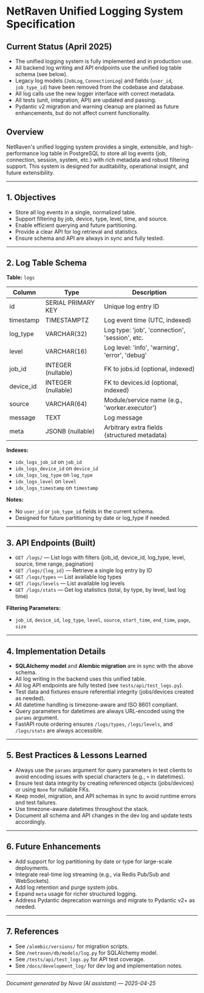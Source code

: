 # NetRaven Unified Logging System Specification

## Current Status (April 2025)
- The unified logging system is fully implemented and in production use.
- All backend log writing and API endpoints use the unified log table schema (see below).
- Legacy log models (`JobLog`, `ConnectionLog`) and fields (`user_id`, `job_type_id`) have been removed from the codebase and database.
- All log calls use the new logger interface with correct metadata.
- All tests (unit, integration, API) are updated and passing.
- Pydantic v2 migration and warning cleanup are planned as future enhancements, but do not affect current functionality.

## Overview
NetRaven's unified logging system provides a single, extensible, and high-performance log table in PostgreSQL to store all log events (job, connection, session, system, etc.) with rich metadata and robust filtering support. This system is designed for auditability, operational insight, and future extensibility.

---

## 1. Objectives
- Store all log events in a single, normalized table.
- Support filtering by job, device, type, level, time, and source.
- Enable efficient querying and future partitioning.
- Provide a clear API for log retrieval and statistics.
- Ensure schema and API are always in sync and fully tested.

---

## 2. Log Table Schema

**Table:** `logs`

| Column      | Type                | Description                                      |
|-------------|---------------------|--------------------------------------------------|
| id          | SERIAL PRIMARY KEY  | Unique log entry ID                              |
| timestamp   | TIMESTAMPTZ        | Log event time (UTC, indexed)                    |
| log_type    | VARCHAR(32)        | Log type: 'job', 'connection', 'session', etc.   |
| level       | VARCHAR(16)        | Log level: 'info', 'warning', 'error', 'debug'   |
| job_id      | INTEGER (nullable) | FK to jobs.id (optional, indexed)                |
| device_id   | INTEGER (nullable) | FK to devices.id (optional, indexed)             |
| source      | VARCHAR(64)        | Module/service name (e.g., 'worker.executor')    |
| message     | TEXT               | Log message                                      |
| meta        | JSONB (nullable)   | Arbitrary extra fields (structured metadata)      |

**Indexes:**
- `idx_logs_job_id` on `job_id`
- `idx_logs_device_id` on `device_id`
- `idx_logs_log_type` on `log_type`
- `idx_logs_level` on `level`
- `idx_logs_timestamp` on `timestamp`

**Notes:**
- No `user_id` or `job_type_id` fields in the current schema.
- Designed for future partitioning by date or log_type if needed.

---

## 3. API Endpoints (Built)

- `GET /logs/` — List logs with filters (job_id, device_id, log_type, level, source, time range, pagination)
- `GET /logs/{log_id}` — Retrieve a single log entry by ID
- `GET /logs/types` — List available log types
- `GET /logs/levels` — List available log levels
- `GET /logs/stats` — Get log statistics (total, by type, by level, last log time)

**Filtering Parameters:**
- `job_id`, `device_id`, `log_type`, `level`, `source`, `start_time`, `end_time`, `page`, `size`

---

## 4. Implementation Details
- **SQLAlchemy model** and **Alembic migration** are in sync with the above schema.
- All log writing in the backend uses this unified table.
- All log API endpoints are fully tested (see `tests/api/test_logs.py`).
- Test data and fixtures ensure referential integrity (jobs/devices created as needed).
- All datetime handling is timezone-aware and ISO 8601 compliant.
- Query parameters for datetimes are always URL-encoded using the `params` argument.
- FastAPI route ordering ensures `/logs/types`, `/logs/levels`, and `/logs/stats` are always accessible.

---

## 5. Best Practices & Lessons Learned
- Always use the `params` argument for query parameters in test clients to avoid encoding issues with special characters (e.g., `+` in datetimes).
- Ensure test data integrity by creating referenced objects (jobs/devices) or using `None` for nullable FKs.
- Keep model, migration, and API schemas in sync to avoid runtime errors and test failures.
- Use timezone-aware datetimes throughout the stack.
- Document all schema and API changes in the dev log and update tests accordingly.

---

## 6. Future Enhancements
- Add support for log partitioning by date or type for large-scale deployments.
- Integrate real-time log streaming (e.g., via Redis Pub/Sub and WebSockets).
- Add log retention and purge system jobs.
- Expand `meta` usage for richer structured logging.
- Address Pydantic deprecation warnings and migrate to Pydantic v2+ as needed.

---

## 7. References
- See `/alembic/versions/` for migration scripts.
- See `/netraven/db/models/log.py` for SQLAlchemy model.
- See `/tests/api/test_logs.py` for API test coverage.
- See `/docs/development_log/` for dev log and implementation notes.

---

*Document generated by Nova (AI assistant) — 2025-04-25* 